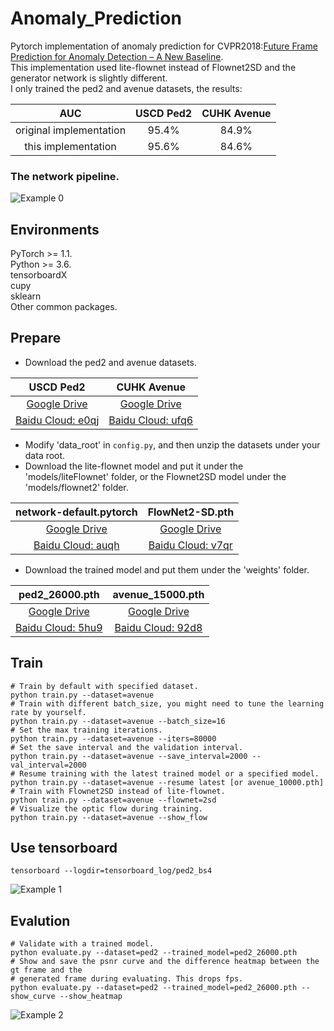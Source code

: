 # Anomaly_Prediction
Pytorch implementation of anomaly prediction for CVPR2018:[Future Frame Prediction for Anomaly Detection – A New Baseline](https://arxiv.org/pdf/1712.09867.pdf).  
This implementation used lite-flownet instead of Flownet2SD and the generator network is slightly different.  
I only trained the ped2 and avenue datasets, the results:  

|     AUC                  |USCD Ped2    |CUHK Avenue         |
|:------------------------:|:-----------:|:------------------:|
| original implementation  |95.4%        | 84.9%              |
|  this  implementation    |95.6%        | 84.6%              |

### The network pipeline.  
![Example 0](contents/pipeline.png)

## Environments  
PyTorch >= 1.1.  
Python >= 3.6.  
tensorboardX  
cupy  
sklearn  
Other common packages.  

## Prepare
- Download the ped2 and avenue datasets.  

|USCD Ped2                                                                            | CUHK Avenue                                                                           |
|:-----------------------------------------------------------------------------------:|:-------------------------------------------------------------------------------------:|
|[Google Drive](https://drive.google.com/open?id=1PO5BCMHUnmyb4NRSBFu28squcDv5VWTR)   | [Google Drive](https://drive.google.com/open?id=1b1q0kuc88rD5qDf5FksMwcJ43js4opbe)    |
|[Baidu Cloud: e0qj](https://pan.baidu.com/s/1HqDBczQn6nr_YUEoT9NnLA)                 | [Baidu Cloud: ufq6](https://pan.baidu.com/s/1z9GZQedG-8I_oxJ1RuwUaA)                  |

- Modify 'data_root' in `config.py`, and then unzip the datasets under your data root.
- Download the lite-flownet model and put it under the 'models/liteFlownet' folder, or the Flownet2SD model under the 'models/flownet2' folder.

|network-default.pytorch                                                             | FlowNet2-SD.pth  |
|:----------------------------------------------------------------------------------:|:--------------------------------------------------------------------------------------:|
| [Google Drive](https://drive.google.com/open?id=16w2P4A4s_m7WSwgq38VTqrGIS6lhj7Ys) |[Google Drive](https://drive.google.com/open?id=1gwBdKeaJjJomU68x2dNl9Vdy9i9EKiaI)      |
| [Baidu Cloud: auqh](https://pan.baidu.com/s/1OSXiPZ1kijkTBPgfgWAimA)               |[Baidu Cloud: v7qr](https://pan.baidu.com/s/1dfxVX_QX1JUUc6y3f6IDYw)                    |

- Download the trained model and put them under the 'weights' folder.  

|ped2_26000.pth                                                                      | avenue_15000.pth  |
|:----------------------------------------------------------------------------------:|:--------------------------------------------------------------------------------------:|
| [Google Drive](https://drive.google.com/open?id=1dgeoZoiO0V_Wql6k7w_tGFDyiaxroGeo) |[Google Drive](https://drive.google.com/open?id=1iwgRtkXU6-H8VwTKHqYLfkOZzHvfyGRw)      |
| [Baidu Cloud: 5hu9](https://pan.baidu.com/s/1y5pHwU0qSmbLmlSGni-93w)               |[Baidu Cloud: 92d8](https://pan.baidu.com/s/1ojLetmySGYW5ZSAIMPmdpw)                    |

## Train
```Shell
# Train by default with specified dataset.
python train.py --dataset=avenue
# Train with different batch_size, you might need to tune the learning rate by yourself.
python train.py --dataset=avenue --batch_size=16
# Set the max training iterations.
python train.py --dataset=avenue --iters=80000
# Set the save interval and the validation interval.
python train.py --dataset=avenue --save_interval=2000 --val_interval=2000
# Resume training with the latest trained model or a specified model.
python train.py --dataset=avenue --resume latest [or avenue_10000.pth]
# Train with Flownet2SD instead of lite-flownet.
python train.py --dataset=avenue --flownet=2sd
# Visualize the optic flow during training.
python train.py --dataset=avenue --show_flow
```
## Use tensorboard
```Shell
tensorboard --logdir=tensorboard_log/ped2_bs4
```
![Example 1](contents/tensorboard.png)

## Evalution
```Shell
# Validate with a trained model.
python evaluate.py --dataset=ped2 --trained_model=ped2_26000.pth
# Show and save the psnr curve and the difference heatmap between the gt frame and the 
# generated frame during evaluating. This drops fps.
python evaluate.py --dataset=ped2 --trained_model=ped2_26000.pth --show_curve --show_heatmap
```
![Example 2](contents/result.png)
